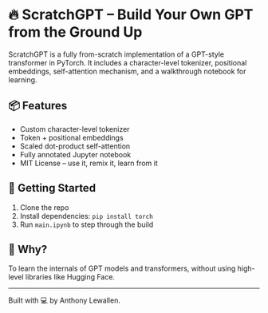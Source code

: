# 🔥 ScratchGPT – Build Your Own GPT from the Ground Up

ScratchGPT is a fully from-scratch implementation of a GPT-style transformer in PyTorch. 
It includes a character-level tokenizer, positional embeddings, self-attention mechanism, and a walkthrough notebook for learning.

## 📦 Features
- Custom character-level tokenizer
- Token + positional embeddings
- Scaled dot-product self-attention
- Fully annotated Jupyter notebook
- MIT License – use it, remix it, learn from it

## 🚀 Getting Started
1. Clone the repo
2. Install dependencies: `pip install torch`
3. Run `main.ipynb` to step through the build

## 🧠 Why?
To learn the internals of GPT models and transformers, without using high-level libraries like Hugging Face.

---

Built with 💻 by Anthony Lewallen.
